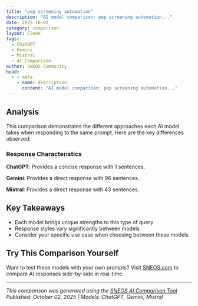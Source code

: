 ```yaml
---
title: "pep screening automation"
description: "AI model comparison: pep screening automation..."
date: 2025-10-02
category: comparison
layout: Clean
tags:
  - ChatGPT
  - Gemini
  - Mistral
  - AI Comparison
author: SNEOS Community
head:
  - - meta
    - name: description
      content: "AI model comparison: pep screening automation..."
---
```


<ChatComparison
  title="pep screening automation"
  prompt="pep screening automation"
  :responses='{
    "ChatGPT": "PEP screening automation refers to the automated process of screening individuals or entities against lists of Politically Exposed Persons (PEPs) as part of anti-money laundering (AML) and combating the financing of terrorism (CFT) efforts. PEPs are individuals who hold prominent public functions, and due to their positions and influence, they may be more susceptible to involvement in bribery and corruption.\n\n### Key Features of PEP Screening Automation:\n\n1. **Data Sources**: Automated systems pull data from various authoritative and updated databases that list PEPs globally. These databases may include governmental sources, international organizations, and specialized PEP databases.\n\n2. **Real-Time Screening**: The automation allows for real-time checking of transactions or new customer profiles against PEP lists, enabling quick and efficient risk assessments.\n\n3. **Machine Learning and AI**: Many modern PEP screening tools incorporate machine learning algorithms to improve the accuracy of matching individuals and to minimize false positives.\n\n4. **Customizable Risk Parameters**: Businesses can set risk parameters to determine what constitutes a significant match, which helps tailor the screening process to specific organizational needs and regulatory requirements.\n\n5. **Alerts and Reporting**: Automated systems generate alerts for flagged individuals and create reports for compliance teams to review and investigate further, ensuring proper due diligence.\n\n6. **Integration with KYC Processes**: PEP screening is often part of the broader Know Your Customer (KYC) processes, integrating seamlessly to ensure comprehensive client risk assessment.\n\n7. **Audit Trail**: Automation can provide a clear audit trail, saving records of screenings, decisions made, and actions taken, which is crucial for compliance with regulations.\n\n### Benefits of PEP Screening Automation:\n\n- **Efficiency**: Automating the process significantly speeds up screening, allowing organizations to handle large volumes of data quickly.\n  \n- **Accuracy**: Reduces the risk of human error in the screening process, leading to more reliable results.\n\n- **Scalability**: The automated system can easily scale to accommodate increased workloads or additional jurisdictions as needed.\n\n- **Regulatory Compliance**: Helps organizations adhere to AML/CFT regulations, thereby reducing the risk of penalties or legal issues associated with non-compliance.\n\n### Challenges:\n\n- **False Positives**: Even with automation, false positives can occur, and institutions need effective methods to manage and clarify these matches.\n\n- **Data Quality**: The accuracy of the screening results highly depends on the quality and comprehensiveness of the data sources used.\n\n- **Ongoing Maintenance**: PEP lists are dynamic; thus, the automation system requires regular updates to ensure it reflects the most current information.\n\n### Conclusion:\n\nPEP screening automation is increasingly crucial for financial institutions and businesses to mitigate risks associated with corruption and financial crime. By integrating automated solutions, organizations can enhance their compliance efforts efficiently and effectively, safeguarding themselves against legal and financial risks.",
    "Gemini": "## PEP Screening Automation: Streamlining Post-Exposure Prophylaxis\n\nPEP (Post-Exposure Prophylaxis) screening is a crucial process after a potential exposure to HIV. Automating aspects of this process can significantly improve efficiency, reduce delays, and ensure timely access to PEP medication. Here\u0027s a breakdown of how PEP screening can be automated and the benefits it offers:\n\n**Goals of PEP Screening Automation:**\n\n*   **Rapid Risk Assessment:** Quickly determine the level of risk associated with the exposure incident.\n*   **Efficient Documentation:**  Collect necessary information accurately and consistently.\n*   **Standardized Protocols:** Ensure adherence to established guidelines and best practices.\n*   **Reduced Manual Effort:** Free up healthcare professionals to focus on patient interaction and clinical decision-making.\n*   **Improved Data Tracking:** Monitor trends in exposures and PEP use to inform prevention efforts.\n*   **Increased Accessibility:** Make the screening process more accessible to individuals, regardless of location or time of day.\n\n**Areas Suitable for Automation:**\n\n1.  **Risk Assessment Questionnaires:**\n\n    *   **How it works:**  Online or kiosk-based questionnaires guide individuals through a series of questions to assess the type of exposure, the source person\u0027s HIV status (if known), and other relevant factors.\n    *   **Benefits:**\n        *   Self-administered, reducing reliance on staff for initial screening.\n        *   Standardized questioning ensures consistency in data collection.\n        *   Automatic scoring to categorize risk levels (e.g., high, medium, low).\n        *   Integration with EHR/EMR systems for seamless data transfer.\n    *   **Examples:**\n        *   Interactive online tools.\n        *   Mobile apps with built-in questionnaires.\n        *   Kiosks in emergency departments or urgent care clinics.\n\n2.  **Exposure Incident Reporting:**\n\n    *   **How it works:**  A centralized platform for reporting exposure incidents. This can be integrated with existing incident reporting systems.\n    *   **Benefits:**\n        *   Streamlines the reporting process for healthcare workers, first responders, and other individuals.\n        *   Captures critical information such as the date, time, location, and type of exposure.\n        *   Facilitates communication between the reporting party and the appropriate healthcare professionals.\n\n3.  **Automated Decision Support:**\n\n    *   **How it works:**  Software algorithms that analyze the data collected from the questionnaires and incident reports to provide recommendations for PEP eligibility based on established guidelines (e.g., CDC guidelines).\n    *   **Benefits:**\n        *   Provides healthcare professionals with evidence-based guidance to aid in their clinical decision-making.\n        *   Helps to ensure that PEP is prescribed appropriately and consistently.\n        *   Can flag cases that require immediate attention or expert consultation.\n    *   **Important Note:**  Automated decision support should **never** replace clinical judgment.  It\u0027s a tool to *assist* healthcare providers, not to make decisions for them.\n\n4.  **Appointment Scheduling and Reminders:**\n\n    *   **How it works:**  Automated systems that allow individuals to schedule appointments for PEP evaluation and follow-up care.  Automated reminders can help ensure that individuals adhere to their treatment plan.\n    *   **Benefits:**\n        *   Improves access to care by making it easier for individuals to schedule appointments.\n        *   Reduces no-show rates with automated reminders.\n        *   Facilitates efficient use of healthcare resources.\n\n5.  **Educational Resources and Information:**\n\n    *   **How it works:**  Provide access to online educational materials about HIV, PEP, and safe practices.\n    *   **Benefits:**\n        *   Empowers individuals to make informed decisions about their health.\n        *   Reduces anxiety and stigma associated with PEP.\n        *   Reinforces the importance of adherence to PEP treatment.\n\n6.  **Data Analytics and Reporting:**\n\n    *   **How it works:**  Systems that collect and analyze data on exposure incidents, PEP use, and outcomes.\n    *   **Benefits:**\n        *   Provides valuable insights into trends in exposures and PEP use.\n        *   Helps to identify areas where prevention efforts can be improved.\n        *   Supports quality improvement initiatives and research.\n\n**Key Considerations for Implementation:**\n\n*   **Data Privacy and Security:**  Protect sensitive patient information with robust security measures and adherence to HIPAA and other relevant regulations.\n*   **User-Friendliness:**  Ensure that the automated systems are easy to use for both individuals and healthcare professionals.\n*   **Integration with Existing Systems:**  Seamless integration with EHR/EMR systems is crucial for efficient data management.\n*   **Validation and Quality Assurance:**  Thoroughly validate the automated systems to ensure accuracy and reliability.\n*   **Training:**  Provide adequate training to healthcare professionals on how to use the automated systems effectively.\n*   **Regular Updates and Maintenance:**  Maintain the automated systems with regular updates and maintenance to ensure optimal performance.\n*   **Cultural Sensitivity:**  Consider cultural factors and language barriers when designing and implementing automated systems.  Offer materials in multiple languages.\n*   **Accessibility:** Ensure accessibility for people with disabilities in compliance with ADA guidelines.\n\n**Example Workflow incorporating Automation:**\n\n1.  **Exposure Incident:** Individual experiences a potential HIV exposure.\n2.  **Initial Contact:**  Individual accesses an online platform or mobile app.\n3.  **Automated Questionnaire:** Completes a risk assessment questionnaire.\n4.  **Risk Stratification:** System automatically scores the questionnaire and categorizes the risk.\n5.  **Recommendation:** Based on the risk level, the system recommends next steps (e.g., immediate medical evaluation, referral to PEP provider).\n6.  **Appointment Scheduling:** If PEP is recommended, the individual can schedule an appointment online.\n7.  **Clinical Evaluation:**  Healthcare provider reviews the automated assessment and conducts a physical examination.\n8.  **PEP Prescription:** If PEP is indicated, it is prescribed.\n9.  **Follow-up Care:**  Automated reminders are sent for follow-up appointments and testing.\n10. **Data Analysis:** Data is collected and analyzed to monitor trends and improve the PEP program.\n\n**Benefits of Automation:**\n\n*   **Faster response times:** Reduced delays in accessing PEP.\n*   **Improved adherence to guidelines:** Standardized protocols ensure consistent care.\n*   **Reduced errors:** Automated systems minimize the risk of human error.\n*   **Increased efficiency:** Streamlined workflows free up healthcare resources.\n*   **Better data collection and analysis:** Improved monitoring and evaluation of PEP programs.\n*   **Enhanced patient satisfaction:**  A more user-friendly and efficient experience.\n\n**Challenges:**\n\n*   **Cost of implementation:** Developing and implementing automated systems can be expensive.\n*   **Integration issues:** Integrating automated systems with existing IT infrastructure can be challenging.\n*   **Resistance to change:** Healthcare professionals may be resistant to adopting new technologies.\n*   **Maintaining data privacy and security:** Ensuring the privacy and security of sensitive patient information is paramount.\n*   **The need for ongoing maintenance and updates:** Automated systems require ongoing maintenance and updates to ensure they are working properly.\n\n**Conclusion:**\n\nAutomating aspects of PEP screening can significantly improve the efficiency, effectiveness, and accessibility of post-exposure prophylaxis programs. By carefully considering the key considerations and addressing the challenges, healthcare organizations can leverage technology to provide timely and appropriate care to individuals at risk of HIV infection. Remember that automation is a tool to *assist* healthcare providers, not replace them.  Clinical judgment remains crucial in all cases.\n",
    "Mistral": "Automating peptide (pep) screening can significantly enhance the efficiency and accuracy of identifying and analyzing peptides in biological samples. This process typically involves several steps, including sample preparation, peptide separation, mass spectrometry (MS) analysis, and data interpretation. Here are some key aspects and tools commonly used in automating peptide screening:\n\n### 1. Sample Preparation\n- **Automated Liquid Handling Systems**: Robots like the Hamilton STAR, Tecan Freedom EVO, or Beckman Coulter Biomek can automate the handling of samples, including pipetting, dilution, and mixing.\n- **Automated Protein Digestion**: Systems like the KingFisher Flex can automate the digestion of proteins into peptides using enzymes like trypsin.\n\n### 2. Peptide Separation\n- **High-Performance Liquid Chromatography (HPLC)**: Automated HPLC systems can separate peptides based on their chemical properties. Examples include the Agilent 1290 Infinity II and the Thermo Scientific UltiMate 3000.\n- **Capillary Electrophoresis (CE)**: Automated CE systems can also be used for peptide separation.\n\n### 3. Mass Spectrometry (MS) Analysis\n- **Automated MS Systems**: Instruments like the Thermo Scientific Orbitrap, Bruker timsTOF, and Sciex TripleTOF can automate the acquisition of mass spectra.\n- **Data-Dependent Acquisition (DDA)**: Automatically selects precursor ions for fragmentation based on their intensity.\n- **Data-Independent Acquisition (DIA)**: Acquires fragmentation spectra for all precursor ions within a specified mass range, providing a more comprehensive dataset.\n\n### 4. Data Interpretation\n- **Software Tools**: Various software tools can automate the interpretation of MS data. Examples include:\n  - **Proteome Discoverer**: For identifying and quantifying peptides and proteins.\n  - **MaxQuant**: For high-resolution MS data analysis.\n  - **Skyline**: For targeted proteomics and quantitative analysis.\n  - **Mascot**: For peptide mass fingerprinting and MS/MS ion search.\n\n### 5. Integration and Workflow Management\n- **Laboratory Information Management Systems (LIMS)**: Systems like LabWare LIMS or Thermo Scientific SampleManager can integrate various steps of the workflow, ensuring seamless data transfer and management.\n- **Automated Workflow Software**: Tools like Knime or Pipeline Pilot can automate the entire workflow, from sample preparation to data analysis.\n\n### 6. Quality Control and Validation\n- **Automated Quality Control**: Systems can be set up to automatically validate the quality of samples and data at each step of the process.\n- **Standard Operating Procedures (SOPs)**: Automated systems can ensure that SOPs are followed consistently, reducing human error.\n\n### 7. Data Storage and Sharing\n- **Cloud-Based Solutions**: Platforms like Google Cloud, AWS, or Azure can be used for storing and sharing large datasets.\n- **Data Repositories**: Public repositories like PRIDE (Proteomics Identifications Database) can be used for sharing proteomics data.\n\n### Example Workflow\n1. **Sample Preparation**: Automated liquid handling system prepares samples.\n2. **Protein Digestion**: Automated digestion system processes samples.\n3. **Peptide Separation**: Automated HPLC system separates peptides.\n4. **MS Analysis**: Automated MS system acquires mass spectra.\n5. **Data Interpretation**: Software tools analyze and interpret MS data.\n6. **Quality Control**: Automated quality control checks ensure data integrity.\n7. **Data Storage**: Data is stored in a cloud-based repository for future analysis and sharing.\n\nBy integrating these automated tools and systems, peptide screening can be made more efficient, accurate, and reproducible, allowing researchers to handle larger datasets and gain deeper insights into biological processes."
  }'
  published-date="09:52"
/>

## Analysis

This comparison demonstrates the different approaches each AI model takes when responding to the same prompt. Here are the key differences observed:

### Response Characteristics

**ChatGPT**: Provides a concise response with 1 sentences. 

**Gemini**: Provides a direct response with 96 sentences. 

**Mistral**: Provides a direct response with 43 sentences. 

## Key Takeaways

- Each model brings unique strengths to this type of query
- Response styles vary significantly between models
- Consider your specific use case when choosing between these models

## Try This Comparison Yourself

Want to test these models with your own prompts? Visit [SNEOS.com](https://sneos.com) to compare AI responses side-by-side in real-time.

---

*This comparison was generated using the [SNEOS AI Comparison Tool](https://sneos.com)*
*Published: October 02, 2025 | Models: ChatGPT, Gemini, Mistral*
